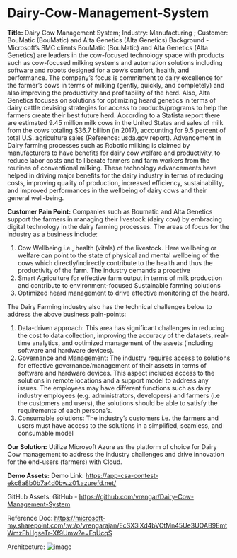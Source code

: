 # Dairy-Cow-Management-System

**Title:** Dairy Cow Management System; Industry: Manufacturing ; Customer: BouMatic (BouMatic) and Alta Genetics (Alta Genetics)
Background - Microsoft’s SMC clients BouMatic (BouMatic) and Alta Genetics (Alta Genetics) are leaders in the cow-focused technology space with products such as cow-focused milking systems and automation solutions including software and robots designed for a cow’s comfort, health, and performance. 
The company’s focus is commitment to dairy excellence for the farmer’s cows in terms of milking (gently, quickly, and completely) and also improving the productivity and profitability of the herd. Also, Alta Genetics focuses on solutions for optimizing heard genetics in terms of dairy cattle devising strategies for access to products/programs to help the farmers create their best future herd. 
According to a Statista report there are estimated 9.45 million milk cows in the United States and sales of milk from the cows totaling $36.7 billion (in 2017), accounting for 9.5 percent of total U.S. agriculture sales (Reference: usda.gov report). Advancement in Dairy farming processes such as Robotic milking is claimed by manufacturers to have benefits for dairy cow welfare and productivity, to reduce labor costs and to liberate farmers and farm workers from the routines  of  conventional  milking. These technology advancements have helped in driving major benefits for the dairy industry in terms of reducing costs, improving quality of production, increased efficiency, sustainability, and improved performances in the wellbeing of dairy cows and their general well-being. 

**Customer Pain Point:** Companies such as Boumatic and Alta Genetics support the farmers in managing their livestock (dairy cow) by embracing digital technology in the dairy farming processes. The areas of focus for the industry as a business include: 
1. Cow Wellbeing i.e., health (vitals) of the livestock. Here wellbeing or welfare can point to the state of physical and mental wellbeing of the cows which directly/indirectly contribute to the health and thus the productivity of the farm. The industry demands a proactive 
2. Smart Agriculture for effective farm output in terms of milk production and contribute to environment-focused Sustainable farming solutions 
3. Optimized heard management to drive effective monitoring of the heard. 

The Dairy Farming industry also has the technical challenges below to address the above business pain-points: 
1. Data-driven approach: This area has significant challenges in reducing the cost to data collection, improving the accuracy of the datasets, real-time analytics, and optimized management of the assets (including software and hardware devices).
2. Governance and Management: The industry requires access to solutions for effective governance/management of their assets in terms of software and hardware devices. This aspect includes access to the solutions in remote locations and a support model to address any issues. The employees may have different functions such as dairy industry employees (e.g. administrators, developers) and farmers (i.e the customers and users), the solutions should be able to satisfy the requirements of each persona’s. 
3. Consumable solutions: The industry’s customers i.e. the farmers and users must have access to the solutions in a simplified, seamless, and consumable model  

**Our Solution:** Utilize Microsoft Azure as the platform of choice for Dairy Cow management to address the industry challenges and drive innovation for the end-users (farmers) with Cloud.  

**Demo Assets:** 
Demo Link: https://app-csa-contest-ekc8a8b0b7a4d0bw.z01.azurefd.net/

GitHub Assets: GitHub - https://github.com/vrengar/Dairy-Cow-Management-System

Reference Doc: https://microsoft-my.sharepoint.com/:w:/p/vrengarajan/EcSX3lXd4bVCtMn45Ue3UOAB9EmtWmzFhHgseTr-Xf9Umw?e=FqUcqS

Architecture: 
![image](https://user-images.githubusercontent.com/12745015/170093653-a185ecbb-bd6e-43ca-989a-ac96477b0b0c.png)
